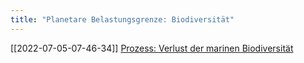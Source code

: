 ```yaml
---
title: "Planetare Belastungsgrenze: Biodiversität"
---
```


[[2022-07-05-07-46-34]] [Prozess: Verlust der marinen Biodiversität](2022-07-05-07-46-34.html)